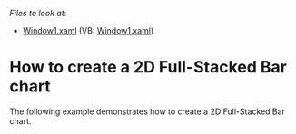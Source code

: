 <!-- default file list -->
*Files to look at*:

* [Window1.xaml](./CS/Window1.xaml) (VB: [Window1.xaml](./VB/Window1.xaml))
<!-- default file list end -->
# How to create a 2D Full-Stacked Bar chart


<p>The following example demonstrates how to create a 2D Full-Stacked Bar chart.</p>

